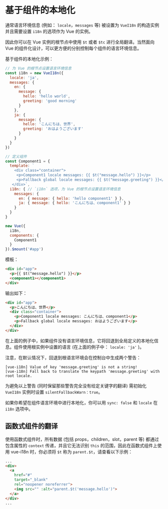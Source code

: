 # 基于组件的本地化

通常语言环境信息 (例如： `locale`，`messages` 等) 被设置为 `VueI18n` 的构造实例并且需要设置 `i18n` 的选项作为 Vue 的实例。

因此你可以在 Vue 实例的根节点中使用 `$t` 或者 `$tc` 进行全局翻译。当然面向 Vue 的组件化设计，可以更方便的分别控制每个组件的语言环境信息。

基于组件的本地化示例：

```js
// 为 Vue 的根节点设置语言环境信息
const i18n = new VueI18n({
  locale: 'ja',
  messages: {
    en: {
      message: {
        hello: 'hello world',
        greeting: 'good morning'
      }
    },
    ja: {
      message: {
        hello: 'こんにちは、世界',
        greeting: 'おはようございます'
      }
    }
  }
})

// 定义组件
const Component1 = {
  template: `
    <div class="container">
     <p>Component1 locale messages: {{ $t("message.hello") }}</p>
     <p>Fallback global locale messages: {{ $t("message.greeting") }}</p>
   </div>`,
  i18n: { // `i18n` 选项，为 Vue 的根节点设置语言环境信息
    messages: {
      en: { message: { hello: 'hello component1' } },
      ja: { message: { hello: 'こんにちは、component1' } }
    }
  }
}

new Vue({
  i18n,
  components: {
    Component1
  }
}).$mount('#app')
```

模板：


```html
<div id="app">
  <p>{{ $t("message.hello") }}</p>
  <component1></component1>
</div>
```

输出如下：

```html
<div id="app">
  <p>こんにちは、世界</p>
  <div class="container">
    <p>Component1 locale messages: こんにちは、component1</p>
    <p>Fallback global locale messages: おはようございます</p>
  </div>
</div>
```

在上面的例子中，如果组件没有语言环境信息，它将回退到全局定义的本地化信息。组件使用根实例中设置的语言 (在上面的例子中： `locale: 'ja'` )。

注意，在默认情况下，回退到根语言环境会在控制台中生成两个警告：

```console
[vue-i18n] Value of key 'message.greeting' is not a string!
[vue-i18n] Fall back to translate the keypath 'message.greeting' with root locale.
```

为避免以上警告 (同时保留那些警告完全没有给定关键字的翻译) 需初始化 `VueI18n` 实例时设置 `silentFallbackWarn：true`。

如果你希望在组件语言环境中进行本地化，你可以用 `sync: false` 和 `locale` 在 `i18n` 选项中。

## 函数式组件的翻译

使用函数式组件时，所有数据 (包括 props，children，slot，parent 等) 都通过包含属性的 `context` 传递，并且它无法识别 `this` 的范围，因此在函数式组件上使用 vue-i18n 时，你必须将 `$t` 称为 `parent.$t`，请查看以下示例：

```html
...
<div>
  <a
    href="#"
    target="_blank"
    rel="noopener noreferrer">
    <img src="" :alt="parent.$t('message.hello')">
  </a>
</div>
...
```
